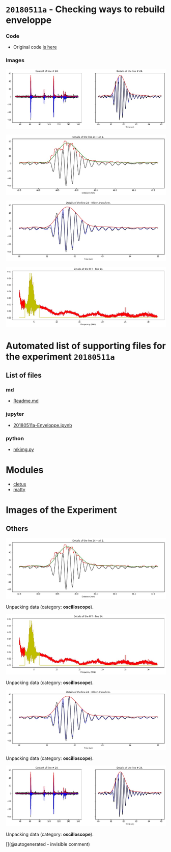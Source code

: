 # `20180511a` - Checking ways to rebuild enveloppe

### Code

* Original code [is here](/matty/20180511a/20180511a-Enveloppe.ipynb)

### Images

![](/matty/20180511a/detail_line_24.jpg)


![](/matty/20180511a/env_alt1_24.jpg)

![](/matty/20180511a/env_hilbert_24.jpg)

![](/matty/20180511a/fft24.jpg)


# Automated list of supporting files for the __experiment `20180511a`__

## List of files

### md

* [Readme.md](/matty/20180511a/Readme.md)


### jupyter

* [20180511a-Enveloppe.ipynb](/matty/20180511a/20180511a-Enveloppe.ipynb)


### python

* [mkimg.py](/matty/20180511a/mkimg.py)





# Modules

* [cletus](/retired/cletus/)
* [matty](/matty/)




# Images of the Experiment

## Others

![](/matty/20180511a/env_alt1_24.jpg)

Unpacking data (category: __oscilloscope__).

![](/matty/20180511a/fft24.jpg)

Unpacking data (category: __oscilloscope__).

![](/matty/20180511a/env_hilbert_24.jpg)

Unpacking data (category: __oscilloscope__).

![](/matty/20180511a/detail_line_24.jpg)

Unpacking data (category: __oscilloscope__).










[](@autogenerated - invisible comment)